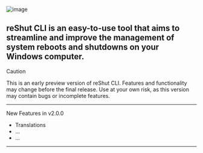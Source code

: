 ![image](https://github.com/elNino0916/reShut-CLI/assets/84574414/a0b9738f-8cee-4b65-98ae-583e01182d11)

 
## reShut CLI is an easy-to-use tool that aims to streamline and improve the management of system reboots and shutdowns on your Windows computer.
> [!CAUTION]
> This is an early preview version of reShut CLI. Features and functionality may change before the final release. Use at your own risk, as this version may contain bugs or incomplete features.
-----
New Features in v2.0.0
* Translations
* ...
* ...
-----
